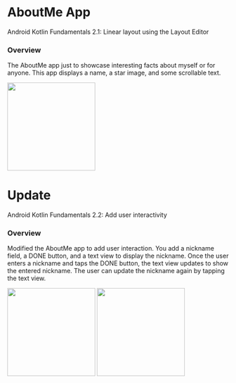 # AboutMe App
Android Kotlin Fundamentals 2.1: Linear layout using the Layout Editor

### Overview
The AboutMe app just to showcase interesting facts about myself or for anyone. This app displays a name, a star image, and some scrollable text.

<img src="https://user-images.githubusercontent.com/52785343/81724878-fb3a9f00-947c-11ea-823c-2a736a11dba3.png" width="200">

# Update
Android Kotlin Fundamentals 2.2: Add user interactivity

### Overview
Modified the AboutMe app to add user interaction. You add a nickname field, a DONE button, and a text view to display the nickname. Once the user enters a nickname and taps the DONE button, the text view updates to show the entered nickname. The user can update the nickname again by tapping the text view.

<img src="https://user-images.githubusercontent.com/52785343/81724884-fece2600-947c-11ea-980b-c66c0fe830c5.png" width="200">
<img src="https://user-images.githubusercontent.com/52785343/81724891-01c91680-947d-11ea-8f77-8e935c556634.png" width="200">